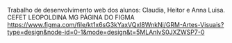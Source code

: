 Trabalho de desenvolvimento web dos alunos: Claudia, Heitor e Anna Luisa. CEFET LEOPOLDINA MG
PÁGINA DO FIGMA https://www.figma.com/file/kt1x6sG3kYaxVQxl8WnkNi/GRM-Artes-Visuais?type=design&node-id=0-1&mode=design&t=5MLAnlvS0JXZWSP7-0
